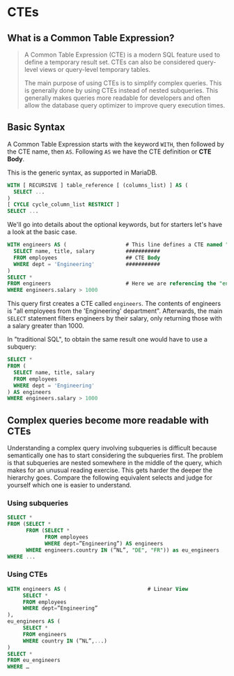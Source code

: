 # CTEs

## What is a Common Table Expression?
> A Common Table Expression (CTE) is a modern SQL feature used to define a
> temporary result set. CTEs can also be considered query-level views or
> query-level temporary tables.
>
> The main purpose of using CTEs is to simplify complex queries. This is generally done
> by using CTEs instead of nested subqueries. This generally makes queries more
> readable for developers and often allow the database query optimizer to improve
> query execution times.

## Basic Syntax
A Common Table Expression starts with the keyword `WITH`, then followed by the CTE name, then `AS`. Following `AS` we have the CTE definition or **CTE Body**.

This is the generic syntax, as supported in MariaDB.
```sql
WITH [ RECURSIVE ] table_reference [ (columns_list) ] AS (
  SELECT ...
)
[ CYCLE cycle_column_list RESTRICT ]
SELECT ...
```

We'll go into details about the optional keywords, but for starters let's have a look at the basic case.

```sql
WITH engineers AS (                   # This line defines a CTE named "engineers"
  SELECT name, title, salary          ###########
  FROM employees                      ## CTE Body
  WHERE dept = 'Engineering'          ###########
)
SELECT *
FROM engineers                        # Here we are referencing the "engineers" CTE
WHERE engineers.salary > 1000
```
This query first creates a CTE called `engineers`. The contents of engineers is "all employees from the 'Engineering' department".
Afterwards, the main `SELECT` statement filters engineers by their salary, only returning those with a salary greater than 1000.

In "traditional SQL", to obtain the same result one would have to use a subquery:

```sql
SELECT *
FROM (
  SELECT name, title, salary
  FROM employees
  WHERE dept = 'Engineering'
) AS engineers
WHERE engineers.salary > 1000
```

## Complex queries become more readable with CTEs

Understanding a complex query involving subqueries is difficult because semantically one has to start considering the subqueries first. The problem is that subqueries are nested somewhere in the middle of the query, which makes for an unusual reading exercise. This gets harder the deeper the hierarchy goes. Compare the following equivalent selects and judge for yourself which one is easier to understand.

### Using subqueries
```sql
SELECT *
FROM (SELECT *
      FROM (SELECT *
            FROM employees
            WHERE dept=”Engineering”) AS engineers 
      WHERE engineers.country IN (”NL”, "DE", "FR")) as eu_engineers
WHERE ...
```
### Using CTEs
```sql
WITH engineers AS (                          # Linear View
     SELECT *
     FROM employees
     WHERE dept=”Engineering”
),
eu_engineers AS (
     SELECT *
     FROM engineers
     WHERE country IN (”NL”,...)    
)
SELECT *
FROM eu_engineers
WHERE …
```
